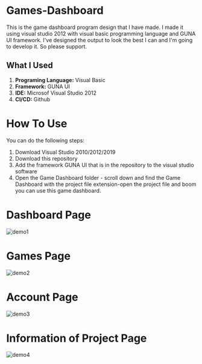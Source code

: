 # Games-Dashboard
This is the game dashboard program design that I have made. I made it using visual studio 2012 with visual basic programming language and GUNA UI framework.
I've designed the output to look the best I can and I'm going to develop it. So please support.

<h2>What I Used</h2>
<ol>
  <li><b>Programing Language:</b> Visual Basic</li>
  <li><b>Framework:</b> GUNA UI</li>
  <li><b>IDE:</b> Microsof Visual Studio 2012</li>
  <li><b>CI/CD:</b> Github</li>
</ol>

# How To Use
You can do the following steps:
1. Download Visual Studio 2010/2012/2019
2. Download this repository
3. Add the framework GUNA UI that is in the repository to the visual studio software
4. Open the Game Dashboard folder - scroll down and find the Game Dashboard with the project file extension-open the project file and boom you can use this game dashboard.

# Dashboard Page
![demo1](https://user-images.githubusercontent.com/84588706/140006061-86893110-dcf2-49f8-ab10-0d8603980cec.png)

# Games Page
![demo2](https://user-images.githubusercontent.com/84588706/140006064-354fff02-920c-44db-a104-973a9bf944dd.png)

# Account Page
![demo3](https://user-images.githubusercontent.com/84588706/140006066-99eb3933-5cc5-4740-8904-2732f7a49a3f.png)

# Information of Project Page
![demo4](https://user-images.githubusercontent.com/84588706/140006067-fecd4017-02d9-487f-aee9-bd5ed2e1e5de.png)
